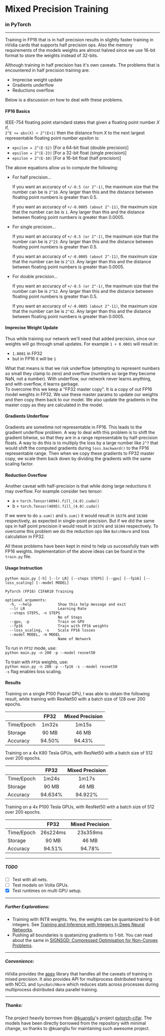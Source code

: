 # Mixed Precision Training 
### in PyTorch

-----------
Training in FP16 that is in half precision results in slightly faster training in nVidia cards that supports half precision ops. Also the memory requirements of the models weights are almost halved since we use 16-bit format to store the weights instead of 32-bits.

Although training in half precision has it's own caveats.
The problems that is encountered in half precision training are:  
 - Imprecise weight update
 - Gradients underflow
 - Reductions overflow

Below is a discussion on how to deal with these problems.

#### FP16 Basics
IEEE-754 floating point starndard states that given a floating point number *X* if,  
`2^E <= abs(X) < 2^(E+1)`
then the distance from *X* to the next largest representable floating point number *epsilon* is:  
 - `epsilon = 2^(E-52)`     [For a 64-bit float (double precision)]
 - `epsilon = 2^(E-23)`    [For a 32-bit float (single precision)]
 - `epsilon = 2^(E-10)`    [For a 16-bit float (half precision)]

The above equations allow us to compute the following:

- For half precision...

    If you want an accuracy of `+/-0.5 (or 2^-1)`, the maximum size that the number can be is `2^10`. Any larger than this and the distance between floating point numbers is greater than 0.5.

    If you want an accuracy of `+/-0.0005 (about 2^-11)`, the maximum size that the number can be is `1`. Any larger than this and the distance between floating point numbers is greater than 0.0005.

 - For single precision...

    If you want an accuracy of `+/-0.5 (or 2^-1)`, the maximum size that the number can be is `2^23`. Any larger than this and the distance between floating point numbers is greater than 0.5.

    If you want an accuracy of `+/-0.0005 (about 2^-11)`, the maximum size that the number can be is `2^13`. Any larger than this and the distance between floating point numbers is greater than 0.0005.

- For double precision...

  If you want an accuracy of `+/-0.5 (or 2^-1)`, the maximum size that the number can be is `2^52`. Any larger than this and the distance between floating point numbers is greater than 0.5.

  If you want an accuracy of `+/-0.0005 (about 2^-11)`, the maximum size that the number can be is `2^42`. Any larger than this and the distance between floating point numbers is greater than 0.0005.

#### Imprecise Weight Update
Thus while training our network we'll need that added precision, since our weights will go through small updates. For example `1 + 0.0001` will result in:
 - `1.0001` in FP32
 - but in FP16 it will be `1`

What that means is that we risk underflow (attempting to represent numbers so small they clamp to zero) and overflow (numbers so large they become NaN, not a number). With underflow, our network never learns anything, and with overflow, it learns garbage.  
To overcome this we keep a "FP32 master copy". It is a copy of out FP16 model weights in FP32. We use these master params to update our weights and then copy them back to our model. We also update the gradients in the master copy as they are calculated in the model.

#### Gradients Underflow
Gradients are sometime not representable in FP16. This leads to the gradient underflow problem. A way to deal with this problem is to shift the gradient bitwise, so that they are in a range representable by half-precision floats. A way to do this is to multiply the loss by a large number like `2^7` that would shift the computed gradients during `loss.backward()` to the FP16 representable range. Then when we copy these gradients to FP32 master copy, we scale them back down by dividing the gradients with the same scaling factor.

#### Reduction Overflow
Another caveat with half-precision is that while doing large reductions it may overflow. For example consider two tensor: 
- a = `torch.Tensor(4094).fill_(4.0).cuda()`
- b = `torch.Tensor(4095).fill_(4.0).cuda()`

If we were to do `a.sum()` and `b.sum()` it would result in `16376` and `16380` respectively, as expected in single-point precision. But if we did the same ops in half point precision it would result in `16376` and `16384` respectively. To overcome this problem we do the reduction ops like `BatchNorm` and loss calculation in FP32.

All these problems have been kept in mind to help us successfully train with FP16 weights. Implementation of the above ideas can be found in the `train.py` file.

#### Usage Instruction
```
python main.py [-h] [--lr LR] [--steps STEPS] [--gpu] [--fp16] [--loss_scaling] [--model MODEL]

PyTorch (FP16) CIFAR10 Training

optional arguments:
  -h, --help            Show this help message and exit
  --lr LR               Learning Rate
  --steps STEPS, -n STEPS
                        No of Steps
  --gpu, -p             Train on GPU
  --fp16                Train with FP16 weights
  --loss_scaling, -s    Scale FP16 losses
  --model MODEL, -m MODEL
                        Name of Network
```
To run in `FP32` mode, use:  
`python main.py -n 200 -p --model resnet50`

To train with `FP16` weights, use:  
`python main.py -n 200 -p --fp16 -s --model resnet50`  
`-s` flag enables loss scaling.

#### Results
Training on a single P100 Pascal GPU, I was able to obtain the following result, while training with ResNet50 with a batch size of 128 over 200 epochs.  

|  | FP32 | Mixed Precision |
|------------|:-----:|:---------------:|
| Time/Epoch | 1m32s | 1m15s |
| Storage | 90 MB | 46 MB |
| Accuracy | 94.50% | 94.43% |

Training on a 4x K80 Tesla GPUs, with ResNet50 with a batch size of 512 over 200 epochs.  

|  | FP32 | Mixed Precision |
|------------|:-----:|:---------------:|
| Time/Epoch | 1m24s | 1m17s |
| Storage | 90 MB | 46 MB |
| Accuracy | 94.634% | 94.922% |

Training on a 4x P100 Tesla GPUs, with ResNet50 with a batch size of 512 over 200 epochs.  

|  | FP32 | Mixed Precision |
|------------|:-----:|:---------------:|
| Time/Epoch | 26s224ms | 23s359ms |
| Storage | 90 MB | 46 MB |
| Accuracy | 94.51% | 94.78% |

--------------
##### TODO
- [ ] Test with all nets.
- [ ] Test models on Volta GPUs.
- [x] Test runtimes on multi GPU setup.
--------------
##### Further Explorations:
- Training with INT8 weights. Yes, the weights can be quantanized to 8-bit integers. See [Training and Inference with Integers in Deep Neural Networks](https://arxiv.org/pdf/1802.04680.pdf).
- Pushing all boundaries is quatanizing gradients to 1-bit. You can read about the same in [SIGNSGD: Compressed Optimisation for Non-Convex Problems](https://arxiv.org/pdf/1802.04434.pdf).
--------------
##### Convenience:
nVidia provides the [apex](https://github.com/NVIDIA/apex) library that handles all the caveats of training in mixed precision. It also provides API for multiprocess distributed training with NCCL and `SyncBatchNorm` which reduces stats across processes during multiprocess distributed data parallel training.

---------------
##### Thanks:
The project heavily borrows from @[kuangliu](https://github.com/kuangliu)'s project [pytorch-cifar](https://github.com/kuangliu/pytorch-cifar). The models have been directly borrowed from the repository with minimal change, so thanks to @kuangliu for maintaining such awesome project.
